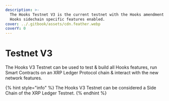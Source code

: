 ```yaml
---
description: >-
  The Hooks Testnet V3 is the current testnet with the Hooks amendment and other
  Hooks sidechain specific features enabled.
cover: ../.gitbook/assets/cdn.feather.webp
coverY: 0
---
```


# Testnet V3

The Hooks V3 Testnet can be used to test & build all Hooks features, run Smart Contracts on an XRP Ledger Protocol chain & interact with the new network features.

{% hint style="info" %}
The Hooks V3 Testnet can be considered a Side Chain of the XRP Ledger Testnet.
{% endhint %}
